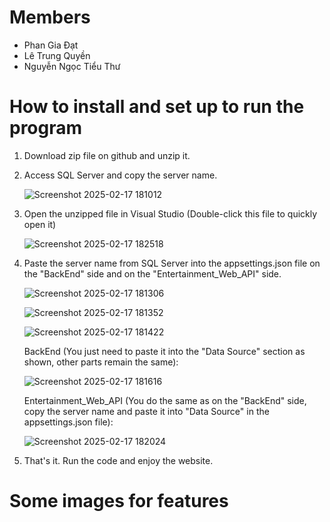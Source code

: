 # Members
  + Phan Gia Đạt
  + Lê Trung Quyền
  + Nguyễn Ngọc Tiểu Thư

# How to install and set up to run the program
1. Download zip file on github and unzip it.
2. Access SQL Server and copy the server name.
   
   ![Screenshot 2025-02-17 181012](https://github.com/user-attachments/assets/aa0abb10-8138-4911-b171-33069db1528d)
   
3. Open the unzipped file in Visual Studio (Double-click this file to quickly open it)
   
   ![Screenshot 2025-02-17 182518](https://github.com/user-attachments/assets/bf9d9180-c8d4-4abd-9f0f-eee0beed87ea)
   
4. Paste the server name from SQL Server into the appsettings.json file on the "BackEnd" side and on the "Entertainment_Web_API" side.

   ![Screenshot 2025-02-17 181306](https://github.com/user-attachments/assets/3cfc317f-6e92-4fc1-b6c5-c793eb840f48)
   
   ![Screenshot 2025-02-17 181352](https://github.com/user-attachments/assets/5d8f829c-c24e-42e6-b878-b8f3a9f68f95)
   
   ![Screenshot 2025-02-17 181422](https://github.com/user-attachments/assets/ba9a2bb9-579d-4b9e-8917-18dd450d08b7)

   BackEnd (You just need to paste it into the "Data Source" section as shown, other parts remain the same):

   ![Screenshot 2025-02-17 181616](https://github.com/user-attachments/assets/6044384b-e9d2-4cf9-a166-660a7f95bb6d)

   Entertainment_Web_API (You do the same as on the "BackEnd" side, copy the server name and paste it into "Data Source" in the appsettings.json file):
   
   ![Screenshot 2025-02-17 182024](https://github.com/user-attachments/assets/85a7eaa0-85cf-4f29-a4aa-da0cf8f2770c)

5. That's it. Run the code and enjoy the website.

# Some images for features


   


